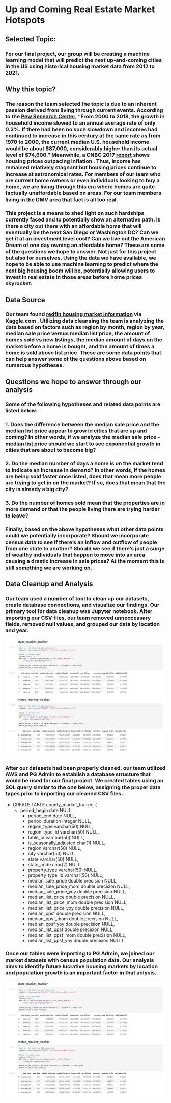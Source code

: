 # Up and Coming Real Estate Market Hotspots

## Selected Topic:
### For our final project, our group will be creating a machine learning model that will predict the next up-and-coming cities in the US using historical housing market data from 2012 to 2021. 

## Why this topic?
### The reason the team selected the topic is due to an inherent passion derived from living through current events. According to the [Pew Research Center](https://www.pewresearch.org/social-trends/2020/01/09/trends-in-income-and-wealth-inequality/#:~:text=From%202015%20to%202018%2C%20the,era%20of%20the%20late%201990s.), “From 2000 to 2018, the growth in household income slowed to an annual average rate of only 0.3%. If there had been no such slowdown and incomes had continued to increase in this century at the same rate as from 1970 to 2000, the current median U.S. household income would be about $87,000, considerably higher than its actual level of $74,600.” Meanwhile, a CNBC 2017 [report](https://www.cnbc.com/2017/06/23/how-much-housing-prices-have-risen-since-1940.html) shows housing prices outpacing inflation .  Thus, income has remained relatively stagnant but housing prices continue to increase at astronomical rates. For members of our team who are current home owners or even individuals looking to buy a home, we are living through this era where homes are quite factually unaffordable based on areas. For our team members living in the DMV area that fact is all too real. 

### This project is a means to shed light on such hardships currently faced and to potentially show an alternative path. Is there a city out there with an affordable home that will eventually be the next San Diego or Washington DC? Can we get it at an investment level cost? Can we live out the American Dream of one day owning an affordable home? These are some of the questions we hope to answer. Not just for this project but also for ourselves. Using the data we have available, we hope to be able to use machine learning to predict where the next big housing boom will be, potentially allowing users to invest in real estate in those areas before home prices skyrocket.

## Data Source
### Our team found [redfin housing market information](https://www.kaggle.com/thuynyle/redfin-housing-market-data?select=state_market_tracker.tsv000) via Kaggle.com .  Utilizing data cleansing the team is analyzing the data based on factors such as region by month, region by year, median sale price versus median list price, the amount of homes sold vs new listings, the median amount of days on the market before a home is bought, and the amount of times a home is sold above list price. These are some data points that can help answer some of the questions above based on numerous hypotheses. 

## Questions we hope to answer through our analysis
### Some of the following hypotheses and related data points are listed below:
###   1. Does the difference between the median sale price and the median list price appear to grow in cities that are up and coming? In other words, if we analyze the median sale price – median list price should we start to see exponential growth in cities that are about to become big?
###   2. Do the median number of days a home is on the market tend to indicate an increase in demand? In other words, if the homes are being sold faster once listed, does that mean more people are trying to get in on the market? If so, does that mean that the city is already a big city?
###   3. Do the number of homes sold mean that the properties are in more demand or that the people living there are trying harder to leave?

### Finally, based on the above hypotheses what other data points could we potentially incorporate? Should we incorporate census data to see if there’s an inflow and outflow of people from one state to another? Should we see if there’s just a surge of wealthy individuals that happen to move into an area causing a drastic increase in sale prices? At the moment this is still something we are working on.

## Data Cleanup and Analysis
### Our team used a number of tool to clean up our datasets, create database connections, and visualize our findings. Our primary tool  for data cleanup was Jupyter notebook. After importing our CSV files, our team removed unneccessary fields, removed null values, and grouped our data by location and year. 
![Jupyter](https://github.com/laurenweiner/GW-Bootcamp-Project/blob/brian/State%20Market%20Data%20Cleanup.PNG)

### After our datasets had been properly cleaned, our team utilized AWS and PG Admin to establish a database structure that would be used for our final project. We created tables using an SQL query similar to the one below, assigning the proper data types prior to importing our cleaned CSV files.

* CREATE TABLE county_market_tracker (
    * period_begin date NULL,
	  * period_end date NULL,
	  * period_duration integer NULL,
	  * region_type varchar(50) NULL,
	  * region_type_id varchar(50) NULL,
	  * table_id varchar(50) NULL,
	  * is_seasonally_adjusted char(1) NULL,
	  * region varchar(50) NULL,
	  * city varchar(50) NULL,
	  * state varchar(50) NULL,
	  * state_code char(2) NULL,
	  * property_type varchar(50) NULL,
	  * property_type_id varchar(50) NULL,
	  * median_sale_price double precision NULL,
	  * median_sale_price_mom double precision NULL,
	  * median_sale_price_yoy double precision NULL,
	  * median_list_price double precision NULL,
	  * median_list_price_mom double precision NULL,
	  * median_list_price_yoy double precision NULL,
	  * median_ppsf double precision NULL,
	  * median_ppsf_mom double precision NULL,
	  * median_ppsf_yoy double precision NULL,
	  * median_list_ppsf double precision NULL,
	  * median_list_ppsf_mom double precision NULL,
	  * median_list_ppsf_yoy double precision NULL) 

### Once our tables were importing to PG Admin, we joined our market datasets with census population data. Our analysis aims to identify future lucrative housing markets by location and population growth is an important factor in that anlysis.
![Postgres](https://github.com/laurenweiner/GW-Bootcamp-Project/blob/brian/State%20Market%20Data%20Cleanup.PNG)
